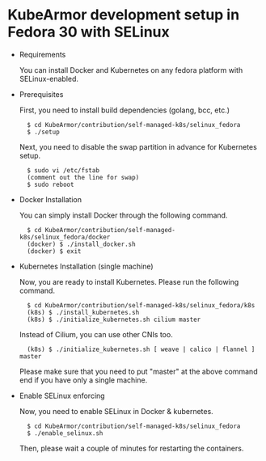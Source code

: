 # KubeArmor development setup in Fedora 30 with SELinux 

* Requirements

  You can install Docker and Kubernetes on any fedora platform with SELinux-enabled.

* Prerequisites

  First, you need to install build dependencies (golang, bcc, etc.)
  
  ```text
    $ cd KubeArmor/contribution/self-managed-k8s/selinux_fedora
    $ ./setup
  ```

  Next, you need to disable the swap partition in advance for Kubernetes setup.

  ```text
    $ sudo vi /etc/fstab
    (comment out the line for swap)
    $ sudo reboot
  ```
  
* Docker Installation

  You can simply install Docker through the following command.

  ```text
    $ cd KubeArmor/contribution/self-managed-k8s/selinux_fedora/docker
    (docker) $ ./install_docker.sh
    (docker) $ exit
  ```
* Kubernetes Installation \(single machine\)

  Now, you are ready to install Kubernetes. Please run the following command.

  ```text
    $ cd KubeArmor/contribution/self-managed-k8s/selinux_fedora/k8s
    (k8s) $ ./install_kubernetes.sh
    (k8s) $ ./initialize_kubernetes.sh cilium master
  ```

  Instead of Cilium, you can use other CNIs too.

  ```text
    (k8s) $ ./initialize_kubernetes.sh [ weave | calico | flannel ] master
  ```

  Please make sure that you need to put "master" at the above command end if you have only a single machine.  
  
* Enable SELinux enforcing

  Now, you need to enable SELinux in Docker & kubernetes.

  ```text
    $ cd KubeArmor/contribution/self-managed-k8s/selinux_fedora
    $ ./enable_selinux.sh
  ```
  Then, please wait a couple of minutes for restarting the containers.

